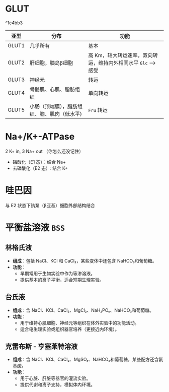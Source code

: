# GLUT

^1c4bb3

| 亚型    | 分布                     | 功能                                     |
| ----- | ---------------------- | -------------------------------------- |
| GLUT1 | 几乎所有                   | 基本                                     |
| GLUT2 | 肝细胞，胰岛β细胞              | 高 Km，较大转运速率，双向转运，维持内外相同水平 `Glc` --> 感受 |
| GLUT3 | 神经元                    | 转运                                     |
| GLUT4 | 骨骼肌、心肌、脂肪组织            | 单向转运                                   |
| GLUT5 | 小肠（顶端膜），脂肪组织、脑、肌肉（低水平) | `Fru` 转运                               |

# Na+/K+-ATPase

2 K+ in, 3 Na+ out （你怎么还没记住）

- 磷酸化（E1 态）：结合 Na+
- 去磷酸化（E2 态）：结合 K+
# 哇巴因

与 E2 状态下钠泵（β亚基）细胞外部结构结合

# 平衡盐溶液 `BSS`
## 林格氏液
- **组成**：包括 NaCl、KCl 和 CaCl₂，某些变体中还包含 NaHCO₃和葡萄糖。
- **功能**：
    - 早期常用于生物实验中作为等渗溶液。
    - 提供基本的离子平衡，适合短期生理实验。
## 台氏液
- **组成**：含 NaCl、KCl、CaCl₂、MgCl₂、NaH₂PO₄、NaHCO₃和葡萄糖。
- **功能**：
    - 用于维持心肌细胞、神经元等组织在体外实验中的功能活动。
    - 适合电生理实验或组织器官培养（更接近内环境）。
## 克雷布斯 - 亨塞莱特溶液
- **组成**：含 NaCl、KCl、CaCl₂、MgSO₄、NaHCO₃和葡萄糖，某些配方还含氨基酸。
- **功能**：
    - 用于心脏、肝脏等器官的灌流实验。
    - 提供代谢和离子支持，模拟体内环境。